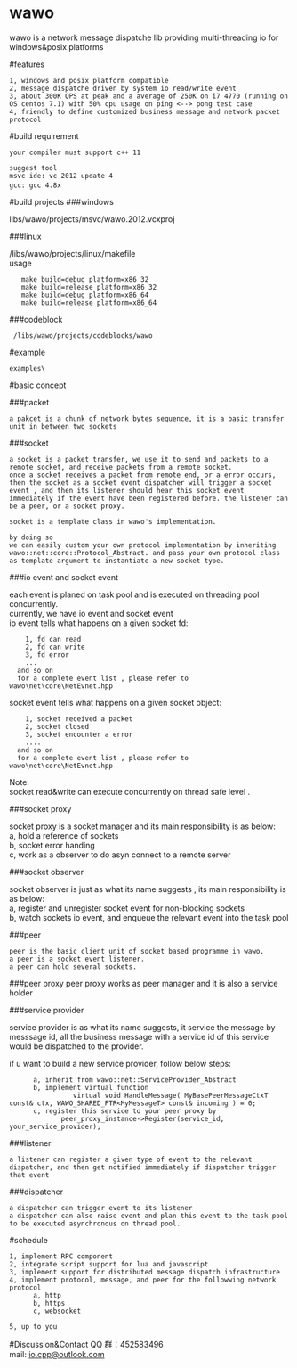 # wawo
wawo is a network message dispatche lib providing multi-threading io for windows&posix platforms  

#features
     
    1, windows and posix platform compatible   
    2, message dispatche driven by system io read/write event   
    3, about 300K QPS at peak and a average of 250K on i7 4770 (running on OS centos 7.1) with 50% cpu usage on ping <--> pong test case   
    4, friendly to define customized business message and network packet protocol  
  
  
#build requirement
   
    your compiler must support c++ 11     
    
    suggest tool     
    msvc ide: vc 2012 update 4     
    gcc: gcc 4.8x    　　   

#build projects
###windows
  
  libs/wawo/projects/msvc/wawo.2012.vcxproj      
  
###linux
  
  /libs/wawo/projects/linux/makefile    
      usage          
	  
       make build=debug platform=x86_32    
       make build=release platform=x86_32    
       make build=debug platform=x86_64    
       make build=release platform=x86_64   
      
  
###codeblock
  
     /libs/wawo/projects/codeblocks/wawo     


#example
  
    examples\     


#basic concept

###packet
  
    a pakcet is a chunk of network bytes sequence, it is a basic transfer unit in between two sockets    
  
  
###socket
  
    a socket is a packet transfer, we use it to send and packets to a remote socket, and receive packets from a remote socket.  
    once a socket receives a packet from remote end, or a error occurs, then the socket as a socket event dispatcher will trigger a socket event , and then its listener should hear this socket event immediately if the event have been registered before. the listener can be a peer, or a socket proxy.     
  
    socket is a template class in wawo's implementation.      
  
    by doing so    
    we can easily custom your own protocol implementation by inheriting wawo::net::core::Protocol_Abstract. and pass your own protocol class as template argument to instantiate a new socket type.          
  

###io event and socket event 
  
  each event is planed on task pool and is executed on threading pool concurrently.     
  currently, we have io event and socket event    
  io event tells what happens on a given socket fd:     
         
        1, fd can read        
        2, fd can write       
        3, fd error   
        ...
      and so on       
      for a complete event list , please refer to wawo\net\core\NetEvnet.hpp     
  
  
  socket event tells what happens on a given socket object:         
  
        1, socket received a packet   
        2, socket closed     
        3, socket encounter a error   
        ....
      and so on       
      for a complete event list , please refer to wawo\net\core\NetEvnet.hpp

  Note:    
  socket read&write can execute concurrently on thread safe level .

###socket proxy
  
  socket proxy is a socket manager and its main responsibility is as below:   
    a, hold a reference of sockets   
    b, socket error handing   
    c, work as a observer to do asyn connect to a remote server    

###socket observer
  
  socket observer is just as what its name suggests , its main responsibility is as below:    
    a, register and unregister socket event for non-blocking sockets    
    b, watch sockets io event, and enqueue the relevant event into the task pool   



###peer
  
    peer is the basic client unit of socket based programme in wawo.    
    a peer is a socket event listener.    
    a peer can hold several sockets.   
  
  
###peer proxy
    peer proxy works as peer manager and it is also a service holder


###service provider
  
  service provider is as what its name suggests, it service the message by messsage id, all the business message with a service id of this service would be dispatched to the provider.    
  
  if u want to build a new service provider, follow below steps:
          
          a, inherit from wawo::net::ServiceProvider_Abstract   
          b, implement virtual function     
                	virtual void HandleMessage( MyBasePeerMessageCtxT const& ctx, WAWO_SHARED_PTR<MyMessageT> const& incoming ) = 0;            
          c, register this service to your peer proxy by 
            	 peer_proxy_instance->Register(service_id, your_service_provider);    
            	 
            	 
  



###listener
    
    a listener can register a given type of event to the relevant dispatcher, and then get notified immediately if dispatcher trigger that event   
###dispatcher
    
    a dispatcher can trigger event to its listener
	a dispatcher can also raise event and plan this event to the task pool to be executed asynchronous on thread pool.  



#schedule

  
   
    1, implement RPC component     
    2, integrate script support for lua and javascript   
    3, implement support for distributed message dispatch infrastructure   
    4, implement protocol, message, and peer for the followwing network protocol  
          a, http  
          b, https  
          c, websocket  
      
    5, up to you  
  


#Discussion&Contact 
       QQ 群：452583496    
       mail: io.cpp@outlook.com    
  
  

